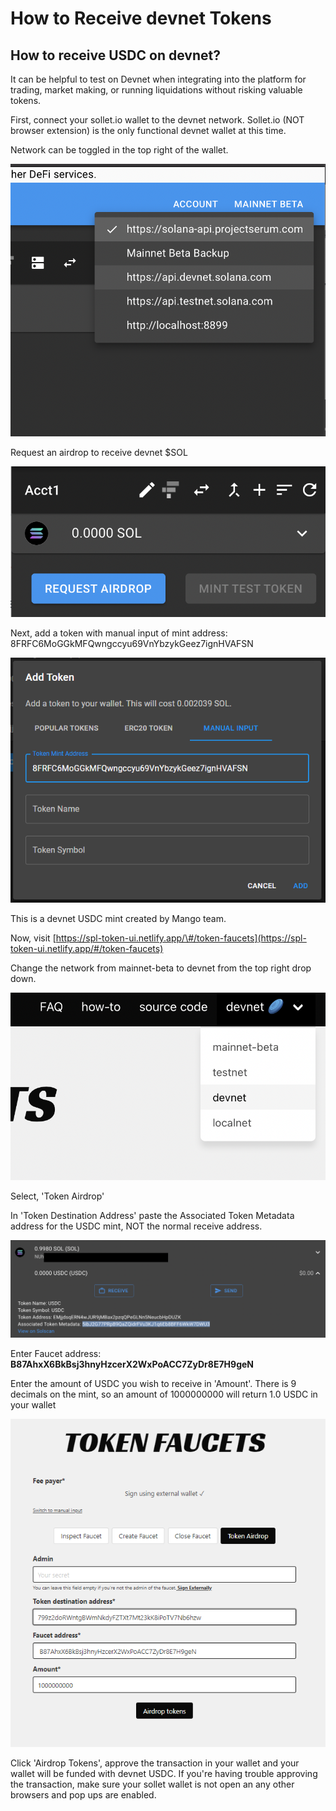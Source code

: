 # How to Receive devnet Tokens

## How to receive USDC on devnet?

It can be helpful to test on Devnet when integrating into the platform for trading, market making, or running liquidations without risking valuable tokens.

First, connect your sollet.io wallet to the devnet network. Sollet.io \(NOT browser extension\) is the only functional devnet wallet at this time.

Network can be toggled in the top right of the wallet.

![](../.gitbook/assets/screen-shot-2021-08-05-at-2.45.07-pm.png)

Request an airdrop to receive devnet $SOL

![](../.gitbook/assets/screen-shot-2021-08-05-at-1.43.55-pm.png)

Next, add a token with manual input of mint address: 8FRFC6MoGGkMFQwngccyu69VnYbzykGeez7ignHVAFSN

![](../.gitbook/assets/addtokenmintaddress.png)

This is a devnet USDC mint created by Mango team.

Now, visit [https://spl-token-ui.netlify.app/\#/token-faucets](https://spl-token-ui.netlify.app/#/token-faucets)

Change the network from mainnet-beta to devnet from the top right drop down.

![](../.gitbook/assets/screen-shot-2021-08-06-at-9.27.38-am.png)

Select, 'Token Airdrop'

In 'Token Destination Address' paste the Associated Token Metadata address for the USDC mint, NOT the normal receive address.

![](../.gitbook/assets/screen-shot-2021-08-06-at-9.29.37-am.png)

Enter Faucet address: **B87AhxX6BkBsj3hnyHzcerX2WxPoACC7ZyDr8E7H9geN**

Enter the amount of USDC you wish to receive in 'Amount'. There is 9 decimals on the mint, so an amount of 1000000000 will return 1.0 USDC in your wallet

![](../.gitbook/assets/tokenfaucets.png)

Click 'Airdrop Tokens', approve the transaction in your wallet and your wallet will be funded with devnet USDC. If you're having trouble approving the transaction, make sure your sollet wallet is not open an any other browsers and pop ups are enabled.

